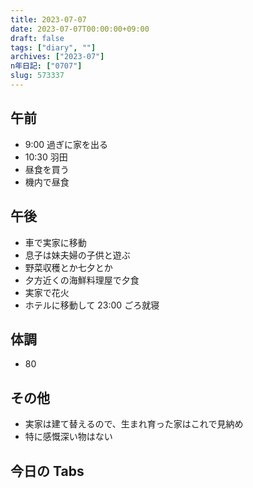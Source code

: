 ```yaml
---
title: 2023-07-07
date: 2023-07-07T00:00:00+09:00
draft: false
tags: ["diary", ""]
archives: ["2023-07"]
n年日記: ["0707"]
slug: 573337
---
```


## 午前

- 9:00 過ぎに家を出る
- 10:30 羽田
- 昼食を買う
- 機内で昼食

## 午後

- 車で実家に移動
- 息子は妹夫婦の子供と遊ぶ
- 野菜収穫とか七夕とか
- 夕方近くの海鮮料理屋で夕食
- 実家で花火
- ホテルに移動して 23:00 ごろ就寝

## 体調

- 80

## その他

- 実家は建て替えるので、生まれ育った家はこれで見納め
- 特に感慨深い物はない

## 今日の Tabs
